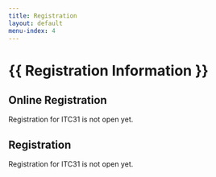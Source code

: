 ```yaml
---
title: Registration
layout: default
menu-index: 4
---
```


# {{ Registration Information }}

## Online Registration

Registration for ITC31 is not open yet.

## Registration

Registration for ITC31 is not open yet.